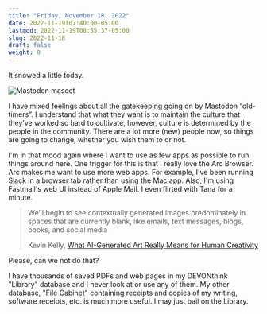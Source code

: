 ```yaml
---
title: "Friday, November 18, 2022"
date: 2022-11-19T07:40:00-05:00
lastmod: 2022-11-19T08:55:37-05:00
slug: 2022-11-18
draft: false
weight: 0
---
```


It snowed a little today.

<div class="sideImage">

![Mastodon mascot](/img/small/mastodon-mascot.png)

</div>

I have mixed feelings about all the gatekeeping going on by Mastodon “old-timers”. I understand that what they want is to maintain the culture that they’ve worked so hard to cultivate, however, culture is determined by the people in the community. There are a lot more (new) people now, so things are going to change, whether you wish them to or not.

I'm in that mood again where I want to use as few apps as possible to run things around here. One trigger for this is that I really love the Arc Browser. Arc makes me want to use more web apps. For example, I've been running Slack in a browser tab rather than using the Mac app. Also, I'm using Fastmail's web UI instead of Apple Mail. I even flirted with Tana for a minute.

> We’ll begin to see contextually generated images predominately in spaces that are currently blank, like emails, text messages, blogs, books, and social media
>
> Kevin Kelly, [What AI-Generated Art Really Means for Human Creativity](https://www.wired.com/story/picture-limitless-creativity-ai-image-generators/?bxid=61e1d49e1245fd14fd4f310a&cndid=68122599&esrc=WIRED_CRMSeries&mbid=CRMWIR092120)

Please, can we not do that?

I have thousands of saved PDFs and web pages in my DEVONthink "Library" database and I never look at or use any of them. My other database, "File Cabinet" containing receipts and copies of my writing, software receipts, etc. is much more useful. I may just bail on the Library.


[//]: # "Exported with love from a post written in Org mode"
[//]: # "- https://github.com/kaushalmodi/ox-hugo"